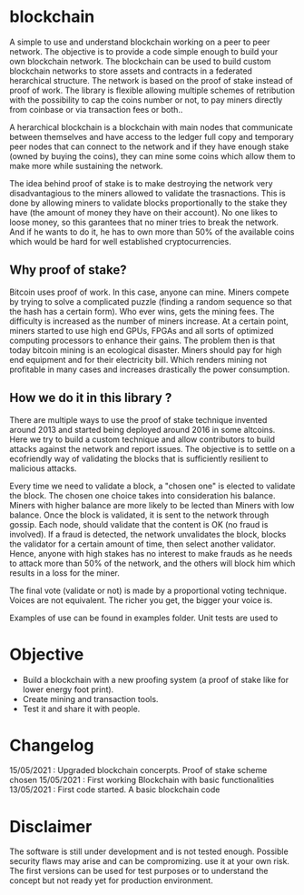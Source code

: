 # blockchain
A simple to use and understand blockchain working on a peer to peer network.
The objective is to provide a code simple enough to build your own blockchain network. 
The blockchain can be used to build custom blockchain networks to store assets and contracts in a federated herarchical structure.
The network is based on the proof of stake instead of proof of work.
The library is flexible allowing multiple schemes of retribution with the possibility to cap the coins number or not, to pay miners directly from coinbase or via transaction fees or both..

A herarchical blockchain is a blockchain with main nodes that communicate between themselves and have access to the ledger full copy and temporary peer nodes that can connect to the network and if they have enough stake (owned by buying the coins), they can mine some coins which allow them to make more while sustaining the network.

The idea behind proof of stake is to make destroying the network very disadvantagious to the miners allowed to validate the trasnactions. This is done by allowing miners to validate blocks proportionally to the stake they have (the amount of money they have on their account). No one likes to loose money, so this garantees that no miner tries to break the network. And if he wants to do it, he has to own more than 50% of the available coins which would be hard for well established cryptocurrencies.

## Why proof of stake?
Bitcoin uses proof of work. In this case, anyone can mine. Miners compete by trying to solve a complicated puzzle (finding a random sequence so that the hash has a certain form). Who ever wins, gets the mining fees. The difficulty is increased as the number of miners increase. At a certain point, miners started to use high end GPUs, FPGAs and all sorts of optimized computing processors to enhance their gains. The problem then is that today bitcoin mining is an ecological disaster. Miners should pay for high end equipment and for their electricity bill. Which renders mining not profitable in many cases and increases drastically the power consumption.


## How we do it in this library ?

There are multiple ways to use the proof of stake technique invented around 2013 and started being deployed around 2016 in some altcoins. Here we try to build a custom technique and allow contributors to build attacks against the network and report issues. The objective is to settle on a ecofriendly way of validating the blocks that is sufficiently resilient to malicious attacks.

Every time we need to validate a block, a "chosen one" is elected to validate the block.
The chosen one choice takes into consideration his balance. Miners with higher balance are more likely to be lected than Miners with low balance. Once the block is validated, it is sent to the network through gossip. Each node, should validate that the content is OK (no fraud is involved). If a fraud is detected, the network unvalidates the block, blocks the validator for a certain amount of time, then select another validator. Hence, anyone with high stakes has no interest to make frauds as he needs to attack more than 50% of the network, and the others will block him which results in a loss for the miner.

The final vote (validate or not) is made by a proportional voting technique. Voices are not equivalent. The richer you get, the bigger your voice is.



Examples of use can be found in examples folder.
Unit tests are used to 

# Objective

- Build a blockchain with a new proofing system (a proof of stake like for lower energy foot print).
- Create mining and transaction tools.
- Test it and share it with people.

# Changelog
15/05/2021 : Upgraded blockchain concerpts. Proof of stake scheme chosen
15/05/2021 : First working Blockchain with basic functionalities
13/05/2021 : First code started. A basic blockchain code

# Disclaimer

The software is still under development and is not tested enough. Possible security flaws may arise and can be compromizing. use it at your own risk. The first versions can be used for test purposes or to understand the concept but not ready yet for production environment.

